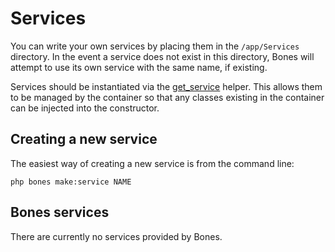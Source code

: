 # Services

You can write your own services by placing them in the `/app/Services` directory.
In the event a service does not exist in this directory, Bones will attempt to use its own service with the same name, if existing.

Services should be instantiated via the [get_service](https://github.com/bayfrontmedia/bones/blob/master/_docs/helpers.md#get_service) helper.
This allows them to be managed by the container so that any classes existing in the container 
can be injected into the constructor.

## Creating a new service

The easiest way of creating a new service is from the command line:

```
php bones make:service NAME
```

## Bones services

There are currently no services provided by Bones.